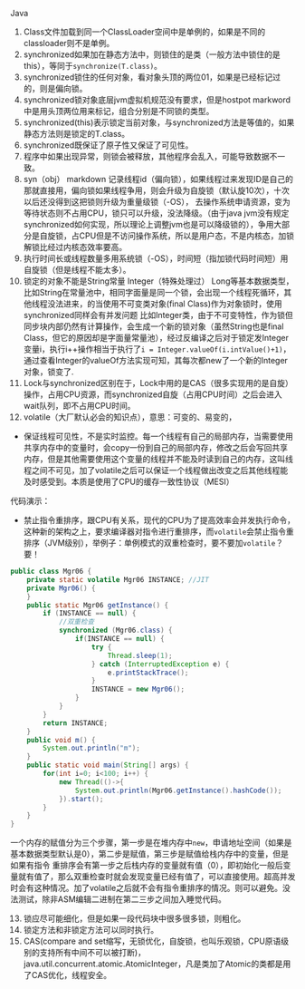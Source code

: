 Java

1. Class文件加载到同一个ClassLoader空间中是单例的，如果是不同的classloader则不是单例。
2. synchronized如果加在静态方法中，则锁住的是类（一般方法中锁住的是this），等同于`synchronize(T.class)`。
3. synchronized锁住的任何对象，看对象头顶的两位01，如果是已经标记过的，则是偏向锁。
4. synchronized锁对象底层jvm虚拟机规范没有要求，但是hostpot  markword中是用头顶两位用来标记，组合分别是不同锁的类型。
5. synchronized(this)表示锁定当前对象，与synchronized方法是等值的，如果静态方法则是锁定的T.class。
6. synchronized既保证了原子性又保证了可见性。
7. 程序中如果出现异常，则锁会被释放，其他程序会乱入，可能导致数据不一致。
8. syn（obj）  markdown 记录线程id（偏向锁），如果线程过来发现ID是自己的  那就直接用，偏向锁如果线程争用，则会升级为自旋锁（默认旋10次），十次以后还没得到这把锁则升级为重量级锁（-OS）， 去操作系统申请资源，变为等待状态则不占用CPU，锁只可以升级，没法降级。（由于java jvm没有规定synchronized如何实现，所以理论上调整jvm也是可以降级锁的），争用大部分是自旋锁，占CPU但是不访问操作系统，所以是用户态，不是内核态，加锁解锁比经过内核态效率要高。
9. 执行时间长或线程数量多用系统锁（-OS），时间短（指加锁代码时间短）用自旋锁（但是线程不能太多）。
10. 锁定的对象不能是String常量 Integer（特殊处理过）   Long等基本数据类型，比如String在常量池中，相同字面量是同一个锁，会出现一个线程死循环，其他线程没法进来，的当使用不可变类对象(final Class)作为对象锁时，使用synchronized同样会有并发问题 比如Integer类，由于不可变特性，作为锁但同步块内部仍然有计算操作，会生成一个新的锁对象（虽然String也是final Class，但它的原因却是字面量常量池），经过反编译之后对于锁定发Integer 变量i，执行i++操作相当于执行了`i = Integer.valueOf(i.intValue()+1)`，通过查看Integer的valueOf方法实现可知，其每次都new了一个新的Integer对象，锁变了.
11. Lock与synchronized区别在于，Lock中用的是CAS（很多实现用的是自旋）操作，占用CPU资源，而synchronized自旋（占用CPU时间）之后会进入wait队列，即不占用CPU时间。
12. volatile（大厂默认必会的知识点），意思：可变的、易变的，
- 保证线程可见性，不是实时监控。每一个线程有自己的局部内存，当需要使用共享内存中的变量时，会copy一份到自己的局部内存，修改之后会写回共享内存，但是其他需要使用这个变量的线程并不能及时读到自己的内存，这叫线程之间不可见，加了volatile之后可以保证一个线程做出改变之后其他线程能及时感受到。本质是使用了CPU的缓存一致性协议（MESI）

代码演示：

- 禁止指令重排序，跟CPU有关系，现代的CPU为了提高效率会并发执行命令，这种新的架构之上，要求编译器对指令进行重排序，而`volatile`会禁止指令重排序（JVM级别），举例子：单例模式的双重检查时，要不要加`volatile`？要！
```java
public class Mgr06 {
    private static volatile Mgr06 INSTANCE; //JIT
    private Mgr06() {
    }
    public static Mgr06 getInstance() {
        if (INSTANCE == null) {
            //双重检查
            synchronized (Mgr06.class) {
                if(INSTANCE == null) {
                    try {
                        Thread.sleep(1);
                    } catch (InterruptedException e) {
                        e.printStackTrace();
                    }
                    INSTANCE = new Mgr06();
                }
            }
        }
        return INSTANCE;
    }
    public void m() {
        System.out.println("m");
    }
    public static void main(String[] args) {
        for(int i=0; i<100; i++) {
            new Thread(()->{
                System.out.println(Mgr06.getInstance().hashCode());
            }).start();
        }
    }
}
```
一个内存的赋值分为三个步骤，第一步是在堆内存中`new`，申请地址空间（如果是基本数据类型默认是0），第二步是赋值，第三步是赋值给栈内存中的变量，但是如果有指令         重排序会有第一步之后栈内存的变量就有值（0），即初始化一般后变量就有值了，那么双重检查时就会发现变量已经有值了，可以直接使用。超高并发时会有这种情况。加了volatile之后就不会有指令重排序的情况。则可以避免。没法测试，除非ASM编辑二进制在第二三步之间加入睡觉代码。

13. 锁应尽可能细化，但是如果一段代码块中很多很多锁，则粗化。
14. 锁定方法和非锁定方法可以同时执行。
15. CAS(compare and set缩写，无锁优化，自旋锁，也叫乐观锁，CPU原语级别的支持所有中间不可以被打断)，java.util.concurrent.atomic.AtomicInteger，凡是类加了Atomic的类都是用了CAS优化，线程安全。
